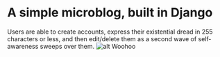 # A simple microblog, built in Django
Users are able to create accounts, express their existential dread in 255 characters or less, and then edit/delete them as a second wave of self-awareness sweeps over them. 
![alt Woohoo](https://imgur.com/a/D0wys)